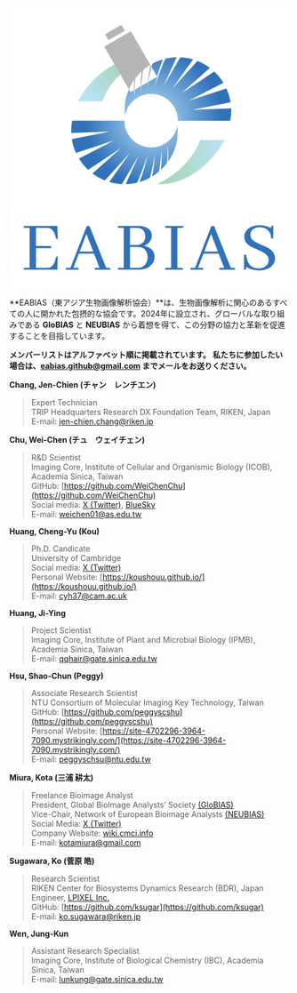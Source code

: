 ![EABIAS_Logo](images/EABIAS_LogoA-W-T.png)

**EABIAS（東アジア生物画像解析協会）**は、生物画像解析に関心のあるすべての人に開かれた包摂的な協会です。2024年に設立され、グローバルな取り組みである **GloBIAS** と **NEUBIAS** から着想を得て、この分野の協力と革新を促進することを目指しています。

**メンバーリストはアルファベット順に掲載されています。**
**私たちに参加したい場合は、<eabias.github@gmail.com> までメールをお送りください。**

**Chang, Jen-Chien (チャン　レンチエン)**  
>Expert Technician  
>TRIP Headquarters Research DX Foundation Team, RIKEN, Japan  
>E-mail: <jen-chien.chang@riken.jp>

**Chu, Wei-Chen (チュ　ウェイチェン)**  
>R&D Scientist  
>Imaging Core, Institute of Cellular and Organismic Biology (ICOB), Academia Sinica, Taiwan  
>GitHub: [https://github.com/WeiChenChu](https://github.com/WeiChenChu)  
>Social media: [X (Twitter)](https://x.com/WeiChenCHU1), [BlueSky](https://bsky.app/profile/weichen01.bsky.social)  
>E-mail: <weichen01@as.edu.tw>

**Huang, Cheng-Yu (Kou)**
>Ph.D. Candicate  
>University of Cambridge  
>Social media: [X (Twitter)](https://x.com/kou_huang)  
>Personal Website: [https://koushouu.github.io/](https://koushouu.github.io/)  
>E-mail: <cyh37@cam.ac.uk>

**Huang, Ji-Ying**  
>Project Scientist  
>Imaging Core, Institute of Plant and Microbial Biology (IPMB), Academia Sinica, Taiwan  
>E-mail: <qqhair@gate.sinica.edu.tw>

**Hsu, Shao-Chun (Peggy)**  
>Associate Research Scientist  
>NTU Consortium of Molecular Imaging Key Technology, Taiwan  
>GitHub: [https://github.com/peggyscshu](https://github.com/peggyscshu)  
>Personal Website: [https://site-4702296-3964-7090.mystrikingly.com/](https://site-4702296-3964-7090.mystrikingly.com/)  
>E-mail: <peggyschsu@ntu.edu.tw>

**Miura, Kota (三浦 耕太)**  
>Freelance Bioimage Analyst  
>President, Global BioImage Analysts’ Society [(GloBIAS)](https://www.globias.org/)  
>Vice-Chair, Network of European Bioimage Analysts [(NEUBIAS)](https://eubias.org/NEUBIAS/)  
>Social Media: [X (Twitter)](https://x.com/cmci_)  
>Company Website: [wiki.cmci.info](https://wiki.cmci.info/)  
>E-mail: <kotamiura@gmail.com>

**Sugawara, Ko (菅原 皓)**  
>Research Scientist  
>RIKEN Center for Biosystems Dynamics Research (BDR), Japan  
>Engineer, [LPIXEL Inc.](https://lpixel.net/en/?top)   
>GitHub: [https://github.com/ksugar](https://github.com/ksugar)  
>E-mail: <ko.sugawara@riken.jp>

**Wen, Jung-Kun**  
>Assistant Research Specialist  
>Imaging Core, Institute of Biological Chemistry (IBC), Academia Sinica, Taiwan  
>E-mail: <lunkung@gate.sinica.edu.tw>  


